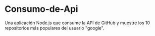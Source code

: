 # Consumo-de-Api
Una aplicación Node.js que consume la API de GitHub y muestre los 10 repositorios más populares del usuario "google".
